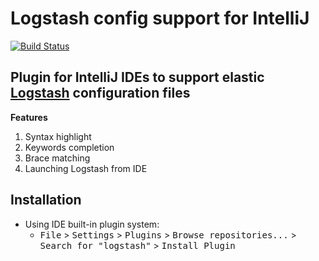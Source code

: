 # **Logstash config support for IntelliJ**

[![Build Status](https://travis-ci.com/ikorennoy/logstash-intellij-plugin.svg?branch=master)](https://travis-ci.com/ikorennoy/logstash-intellij-plugin)
<!-- [![codecov](https://codecov.io/gh/ikorennoy/logstash-intellij-plugin/branch/master/graph/badge.svg?token=FYTg8XNarA)](https://codecov.io/gh/ikorennoy/logstash-intellij-plugin) -->
## **Plugin for IntelliJ IDEs to support elastic [Logstash](https://www.elastic.co/products/logstash) configuration files**

**Features**
1. Syntax highlight
2. Keywords completion
3. Brace matching
4. Launching Logstash from IDE

## Installation


- Using IDE built-in plugin system:
  - <kbd>File</kbd> > <kbd>Settings</kbd> > <kbd>Plugins</kbd> > <kbd>Browse repositories...</kbd> > <kbd>Search for "logstash"</kbd> > <kbd>Install Plugin</kbd>
